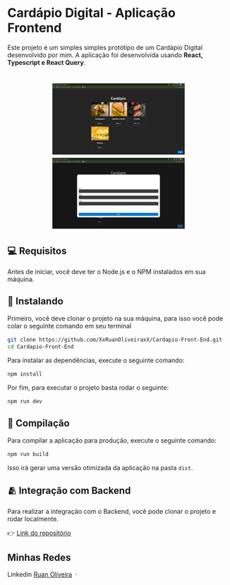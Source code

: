 # Cardápio Digital - Aplicação Frontend

Este projeto é um simples simples protótipo de um Cardápio Digital desenvolvido por mim. A aplicação foi desenvolvida usando **React, Typescript e React Query**.

<h1 align="center">
    <img src="./public/Home.png" width="300"/>
    <img src="./public/Modal.png" width="300"/>
</h1>

## 💻 Requisitos

Antes de iniciar, você deve ter o Node.js e o NPM instalados em sua máquina.

## 🚀 Instalando

Primeiro, você deve clonar o projeto na sua máquina, para isso você
pode colar o seguinte comando em seu terminal

```bash
git clone https://github.com/XxRuanOliveiraxX/Cardapio-Front-End.git
cd Cardapio-Front-End
```

Para instalar as dependências, execute o seguinte comando:

```bash
npm install
```

Por fim, para executar o projeto basta rodar o seguinte:

```bash
npm run dev
```

## 🔧 Compilação

Para compilar a aplicação para produção, execute o seguinte comando:

```bash
npm run build
```
Isso irá gerar uma versão otimizada da aplicação na pasta `dist`.

## 🫂 Integração com Backend

Para realizar a integração com o Backend, você pode clonar o projeto e rodar localmente.

👉 [Link do repositório](https://github.com/XxRuanOliveiraxX/Cardapio-API)

## Minhas Redes

Linkedin [Ruan Oliveira](https://www.linkedin.com/in/ruan07/) &nbsp;&middot;&nbsp;